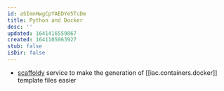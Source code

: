 ```yaml
---
id: aSImnHwgCpYAEDYe5TcDm
title: Python and Docker
desc: ''
updated: 1641416559867
created: 1641105063927
stub: false
isDir: false
---
```


- [scaffoldy](https://scaffoldy.io/) service to make the generation of [[iac.containers.docker]] template files easier
